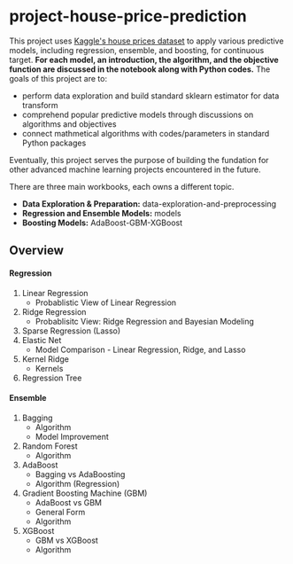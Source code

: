 # project-house-price-prediction
This project uses [Kaggle's house prices dataset](https://www.kaggle.com/c/house-prices-advanced-regression-techniques/data) to apply various predictive models, including regression, ensemble, and boosting, for continuous target. **For each model, an introduction, the algorithm, and the objective function are discussed in the notebook along with Python codes.** The goals of this project are to:
- perform data exploration and build standard sklearn estimator for data transform
- comprehend popular predictive models through discussions on algorithms and objectives
- connect mathmetical algorithms with codes/parameters in standard Python packages 

Eventually, this project serves the purpose of building the fundation for other advanced machine learning projects encountered in the future.

There are three main workbooks, each owns a different topic. 
- **Data Exploration & Preparation:** data-exploration-and-preprocessing
- **Regression and Ensemble Models:** models
- **Boosting Models:** AdaBoost-GBM-XGBoost

## Overview

#### Regression
1. Linear Regression
    - Probablistic View of Linear Regression
2. Ridge Regression
    - Probablisitc View: Ridge Regression and Bayesian Modeling
3. Sparse Regression (Lasso)
4. Elastic Net
    - Model Comparison - Linear Regression, Ridge, and Lasso
5. Kernel Ridge
    - Kernels
6. Regression Tree

#### Ensemble
1. Bagging
    - Algorithm
    - Model Improvement
2. Random Forest
    - Algorithm
3. AdaBoost
    - Bagging vs AdaBoosting
    - Algorithm (Regression)
4. Gradient Boosting Machine (GBM)
    - AdaBoost vs GBM
    - General Form
    - Algorithm
5. XGBoost
    - GBM vs XGBoost
    - Algorithm
    
    
